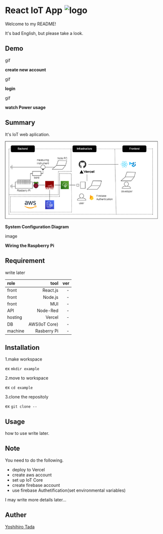 # React IoT App ![logo](https://github.com/yoshihiro-tada/react_iot_app/blob/main/public/favicon.ico)

Welcome to my README!

It's bad English, but please take a look.

## Demo

gif

**create new account**

gif

**login**

gif

**watch Power usage**

## Summary

It's IoT web aplication.

![System Configuration Diagram](https://github.com/yoshihiro-tada/react_iot_app/blob/main/public/react-iot-app.png)

**System Configuration Diagram**

image

**Wiring the Raspberry Pi**

## Requirement

write later

|role|tool|ver|
|:--|--:|--:|
|front|React.js|-|
|front|Node.js|-|
|front|MUI|-|
|API|Node-Red|-|
|hosting|Vercel|-|
|DB|AWS(IoT Core)|-|
|machine|Rasberry Pi|-|

## Installation

1.make workspace

ex `mkdir example`

2.move to workspace

ex `cd example`

3.clone the repositoly

ex `git clone --`

## Usage

how to use write later.

## Note

You need to do the following.

- deploy to Vercel
- create aws account
- set up IoT Core
- create firebase account
- use firebase Authetification(set environmental variables)

I may write more details later...

## Auther

[Yoshihiro Tada](https://next-portfolio-yoshihiro-tada.vercel.app/)
